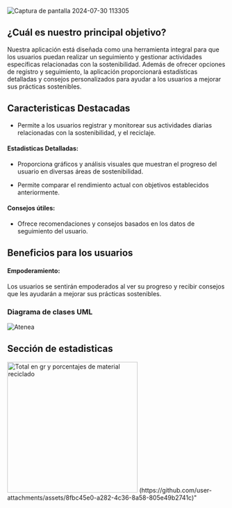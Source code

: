 ![Captura de pantalla 2024-07-30 113305](https://github.com/user-attachments/assets/de45d27f-70e5-42ca-9581-961cd94daa69)
## ¿Cuál es nuestro principal objetivo?  
<p>Nuestra aplicación está diseñada como una herramienta integral para que los usuarios puedan realizar un seguimiento y gestionar actividades específicas relacionadas con la sostenibilidad. Además de ofrecer opciones de registro y seguimiento, la aplicación proporcionará estadísticas detalladas y consejos personalizados para ayudar a los usuarios a mejorar sus prácticas sostenibles.</p>

## Caracteristicas Destacadas

* Permite a los usuarios registrar y monitorear sus actividades diarias relacionadas con la sostenibilidad, y el reciclaje.

#### Estadisticas Detalladas:

* Proporciona gráficos y análisis visuales que muestran el progreso del usuario en diversas áreas de sostenibilidad.

* Permite comparar el rendimiento actual con objetivos establecidos anteriormente.

#### Consejos útiles:

* Ofrece recomendaciones y consejos  basados en los datos de seguimiento del usuario.

## Beneficios para los usuarios

#### Empoderamiento: 
Los usuarios se sentirán empoderados al ver su progreso y recibir consejos que les ayudarán a mejorar sus prácticas sostenibles.


<h3>Diagrama de clases UML</h3> 

![Atenea](https://github.com/user-attachments/assets/b4ee4cca-571b-42e1-a475-ef2fdb17a06a)

## Sección de estadisticas

<img src= "(https://github.com/user-attachments/assets/a043a55d-a66e-4455-9f0f-e8015d60c9c3)" alt= "Total en gr y porcentajes de material reciclado" width="300"/>
(https://github.com/user-attachments/assets/8fbc45e0-a282-4c36-8a58-805e49b2741c)"  

